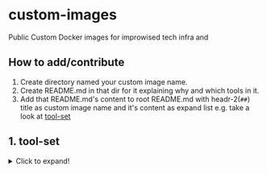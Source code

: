 # custom-images

Public Custom Docker images for improwised tech infra and 

## How to add/contribute

1. Create directory named your custom image name.
2. Create README.md in that dir for it explaining why and which tools in it.
3. Add that README.md's content to root README.md with headr-2(`##`) title as 
custom image name and it's content as expand list e.g. take a look at [tool-set](#1-tool-set)

## 1. tool-set
<details>
  <summary>Click to expand!</summary>
  <br/>
  
  `ct` for chart testing

  `cr` for chart releasing

  `helm` dep for ct

  `kubectl` dep for ct

  `ghr` for github releasing

  `yq` for yaml handling

  `jq` for json handling

  `git-chglog` for generating git changelog

  `semvertool` for bumping semver version

</details>
